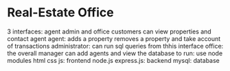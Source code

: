 # Real-Estate Office
3 interfaces: agent admin and office
customers can view properties and contact agent 
agent: adds a property removes a property and take account of transactions
administrator: can run sql queries from thhis interface
office: the overall manager can add agents and view the database
to run: use node modules
html css js: frontend
node.js express.js: backend
mysql: database
